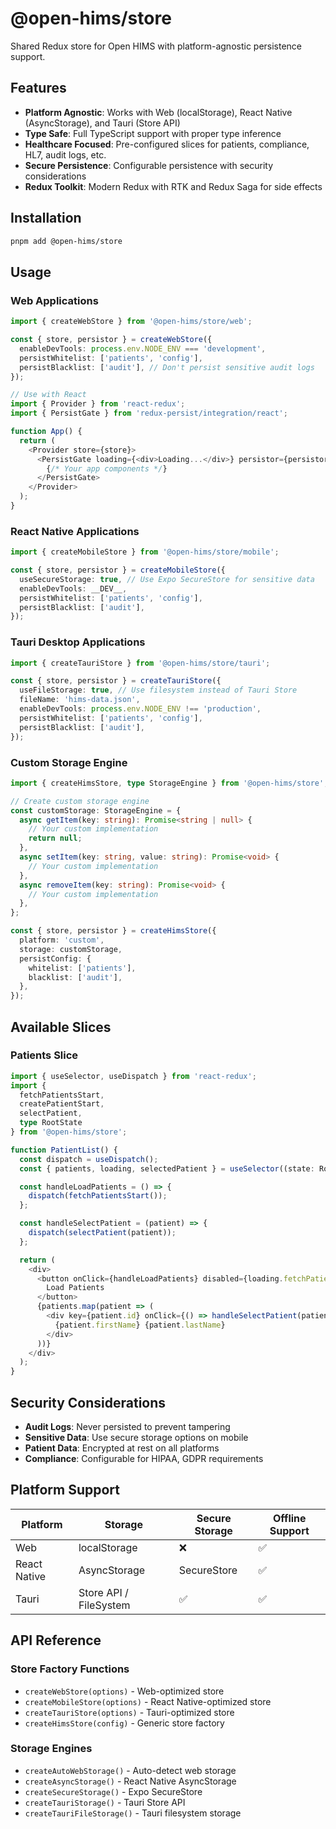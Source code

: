 # @open-hims/store

Shared Redux store for Open HIMS with platform-agnostic persistence support.

## Features

- **Platform Agnostic**: Works with Web (localStorage), React Native (AsyncStorage), and Tauri (Store API)
- **Type Safe**: Full TypeScript support with proper type inference
- **Healthcare Focused**: Pre-configured slices for patients, compliance, HL7, audit logs, etc.
- **Secure Persistence**: Configurable persistence with security considerations
- **Redux Toolkit**: Modern Redux with RTK and Redux Saga for side effects

## Installation

```bash
pnpm add @open-hims/store
```

## Usage

### Web Applications

```typescript
import { createWebStore } from '@open-hims/store/web';

const { store, persistor } = createWebStore({
  enableDevTools: process.env.NODE_ENV === 'development',
  persistWhitelist: ['patients', 'config'],
  persistBlacklist: ['audit'], // Don't persist sensitive audit logs
});

// Use with React
import { Provider } from 'react-redux';
import { PersistGate } from 'redux-persist/integration/react';

function App() {
  return (
    <Provider store={store}>
      <PersistGate loading={<div>Loading...</div>} persistor={persistor}>
        {/* Your app components */}
      </PersistGate>
    </Provider>
  );
}
```

### React Native Applications

```typescript
import { createMobileStore } from '@open-hims/store/mobile';

const { store, persistor } = createMobileStore({
  useSecureStorage: true, // Use Expo SecureStore for sensitive data
  enableDevTools: __DEV__,
  persistWhitelist: ['patients', 'config'],
  persistBlacklist: ['audit'],
});
```

### Tauri Desktop Applications

```typescript
import { createTauriStore } from '@open-hims/store/tauri';

const { store, persistor } = createTauriStore({
  useFileStorage: true, // Use filesystem instead of Tauri Store
  fileName: 'hims-data.json',
  enableDevTools: process.env.NODE_ENV !== 'production',
  persistWhitelist: ['patients', 'config'],
  persistBlacklist: ['audit'],
});
```

### Custom Storage Engine

```typescript
import { createHimsStore, type StorageEngine } from '@open-hims/store';

// Create custom storage engine
const customStorage: StorageEngine = {
  async getItem(key: string): Promise<string | null> {
    // Your custom implementation
    return null;
  },
  async setItem(key: string, value: string): Promise<void> {
    // Your custom implementation
  },
  async removeItem(key: string): Promise<void> {
    // Your custom implementation
  },
};

const { store, persistor } = createHimsStore({
  platform: 'custom',
  storage: customStorage,
  persistConfig: {
    whitelist: ['patients'],
    blacklist: ['audit'],
  },
});
```

## Available Slices

### Patients Slice

```typescript
import { useSelector, useDispatch } from 'react-redux';
import { 
  fetchPatientsStart, 
  createPatientStart, 
  selectPatient,
  type RootState 
} from '@open-hims/store';

function PatientList() {
  const dispatch = useDispatch();
  const { patients, loading, selectedPatient } = useSelector((state: RootState) => state.patients);

  const handleLoadPatients = () => {
    dispatch(fetchPatientsStart());
  };

  const handleSelectPatient = (patient) => {
    dispatch(selectPatient(patient));
  };

  return (
    <div>
      <button onClick={handleLoadPatients} disabled={loading.fetchPatients}>
        Load Patients
      </button>
      {patients.map(patient => (
        <div key={patient.id} onClick={() => handleSelectPatient(patient)}>
          {patient.firstName} {patient.lastName}
        </div>
      ))}
    </div>
  );
}
```

## Security Considerations

- **Audit Logs**: Never persisted to prevent tampering
- **Sensitive Data**: Use secure storage options on mobile
- **Patient Data**: Encrypted at rest on all platforms
- **Compliance**: Configurable for HIPAA, GDPR requirements

## Platform Support

| Platform | Storage | Secure Storage | Offline Support |
|----------|---------|----------------|-----------------|
| Web | localStorage | ❌ | ✅ |
| React Native | AsyncStorage | SecureStore | ✅ |
| Tauri | Store API / FileSystem | ✅ | ✅ |

## API Reference

### Store Factory Functions

- `createWebStore(options)` - Web-optimized store
- `createMobileStore(options)` - React Native-optimized store  
- `createTauriStore(options)` - Tauri-optimized store
- `createHimsStore(config)` - Generic store factory

### Storage Engines

- `createAutoWebStorage()` - Auto-detect web storage
- `createAsyncStorage()` - React Native AsyncStorage
- `createSecureStorage()` - Expo SecureStore
- `createTauriStorage()` - Tauri Store API
- `createTauriFileStorage()` - Tauri filesystem storage